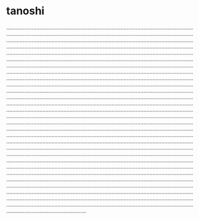 # tanoshi

.................................................................................................................................................................................................................................................................................................................................................................................................................................................................................................................................................................................................................................................................................................................................................................................................................................................................................................................................................................................................................................................................................................................................................................................................................................................................................................................................................................................................................................................................................................................................................................................................................................................................................................................................................................................................................................................................................................................................................................................................................................................................................................................................................................................................................................................................................................................................................................................................................................................................................................................................................................................................................................................................................................................................................................................................................................................................................................................................................................................................................................................................................................................................................................................................................................................................................................................................................................................................................................................................................................................................................................................................................................................................................................................................................................................................